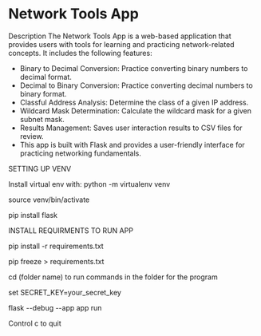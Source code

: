 # Network Tools App

Description
The Network Tools App is a web-based application that provides users with tools for learning and practicing network-related concepts. It includes the following features:

- Binary to Decimal Conversion: Practice converting binary numbers to decimal format.
- Decimal to Binary Conversion: Practice converting decimal numbers to binary format.
- Classful Address Analysis: Determine the class of a given IP address.
- Wildcard Mask Determination: Calculate the wildcard mask for a given subnet mask.
- Results Management: Saves user interaction results to CSV files for review.
- This app is built with Flask and provides a user-friendly interface for practicing networking fundamentals.

SETTING UP VENV

Install virtual env with: python -m virtualenv venv

source venv/bin/activate

pip install flask

INSTALL REQUIRMENTS TO RUN APP

pip install -r requirements.txt

pip freeze > requirements.txt


cd (folder name) to run commands in the folder for the program

set SECRET_KEY=your_secret_key

flask --debug --app app run


Control c to quit